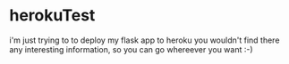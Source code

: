 # herokuTest
i'm just trying to to deploy my flask app to heroku
you wouldn't find there any interesting information, so you can go whereever you want
:-)
